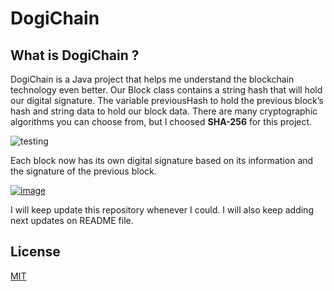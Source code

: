 # DogiChain


## What is DogiChain ?

DogiChain is a Java project that helps me understand the blockchain technology even better. Our Block class contains a string hash that will hold our digital signature. The variable previousHash to hold the previous block’s hash and string data to hold our block data. There are many cryptographic algorithms you can choose from, but I choosed **SHA-256** for this project.

![testing](https://miro.medium.com/max/700/1*I6k_gZJ0KRZYR4KU22Okig.gif)

Each block now has its own digital signature based on its information and the signature of the previous block.

 [![image](https://www.linkpicture.com/q/Screen-Shot-2021-09-01-at-23.04.30.png)](https://www.linkpicture.com/view.php?img=LPic612fde6a2b56623509898)

I will keep update this repository whenever I could. I will also keep adding next updates on README file.

## [](https://github.com/dogancanh/kodluyoruzilkrepo#license)License

[MIT](https://choosealicense.com/licenses/mit/)
